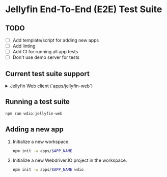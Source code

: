 # Jellyfin End-To-End (E2E) Test Suite

## TODO

* [ ] Add template/script for adding new apps
* [ ] Add linting
* [ ] Add CI for running all app tests
* [ ] Don't use demo server for tests

## Current test suite support

<details>
   <summary>Jellyfin Web client (`apps/jellyfin-web`)</summary>
   
   Tested web browsers:
   - Firefox
</details>

## Running a test suite

```sh
npm run wdio:jellyfin-web
```

## Adding a new app

1. Initialize a new workspace.

   ```sh
   npm init -w apps/$APP_NAME
   ```

2. Initialize a new Webdriver.IO project in the workspace.

   ```sh
   npm init -w apps/$APP_NAME wdio
   ```
